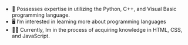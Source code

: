 - 📌 Possesses expertise in utilizing the Python, C++, and Visual Basic programming language.
- 🖥️ I’m interested in learning more about programming languages
- 👨‍💻 Currently, Im in the process of acquiring knowledge in HTML, CSS, and JavaScript.

<!---
wingelllord/wingelllord is a ✨ special ✨ repository because its `README.md` (this file) appears on your GitHub profile.
You can click the Preview link to take a look at your changes.
--->
